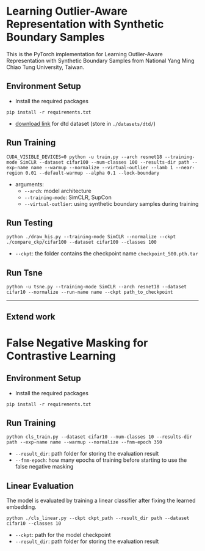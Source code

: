 # Learning Outlier-Aware Representation with Synthetic Boundary Samples

This is the PyTorch implementation for Learning Outlier-Aware Representation with Synthetic Boundary Samples from National Yang Ming Chiao Tung University, Taiwan.

## Environment Setup
- Install the required packages
```
pip install -r requirements.txt
```
- [download link](https://www.robots.ox.ac.uk/~vgg/data/dtd/download/dtd-r1.0.1.tar.gz) for dtd dataset (store in `./datasets/dtd/`)


## Run Training

```
CUDA_VISIBLE_DEVICES=0 python -u train.py --arch resnet18 --training-mode SimCLR --dataset cifar100 --num-classes 100 --results-dir path --exp-name name --warmup --normalize --virtual-outlier --lamb 1 --near-region 0.01 --default-warmup --alpha 0.1 --lock-boundary
```
- arguments:
   - `--arch`: model architecture
   - `--training-mode`: SimCLR, SupCon
   - `--virtual-outlier`: using synthetic boundary samples during training

## Run Testing

```
python ./draw_his.py --training-mode SimCLR --normalize --ckpt ./compare_ckp/cifar100 --dataset cifar100 --classes 100
```
- `--ckpt`: the folder contains the checkpoint name `checkpoint_500.pth.tar`

## Run Tsne

```
python -u tsne.py --training-mode SimCLR --arch resnet18 --dataset cifar10 --normalize --run-name name --ckpt path_to_checkpoint
```

---

## Extend work

# False Negative Masking for Contrastive Learning

## Environment Setup
- Install the required packages
```
pip install -r requirements.txt
```

## Run Training

```
python cls_train.py --dataset cifar10 --num-classes 10 --results-dir path --exp-name name --warmup --normalize --fnm-epoch 350
```
- `--result_dir`: path folder for storing the evaluation result
- `--fnm-epoch`: how many epochs of training before starting to use the false negative masking


## Linear Evaluation

The model is evaluated by training a linear classifier after fixing the learned embedding.


```
python ./cls_linear.py --ckpt ckpt_path --result_dir path --dataset cifar10 --classes 10
```
- `--ckpt`: path for the model checkpoint
- `--result_dir`: path folder for storing the evaluation result

